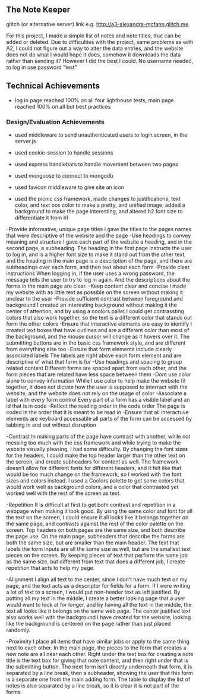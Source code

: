 ## The Note Keeper

glitch (or alternative server) link e.g. http://a3-alexandra-mcfann.glitch.me

For this project, I made a simple list of notes and note titles,
that can be added or deleted. Due to difficulties with the project, same problems
as with A2, I could not figure out a way to alter the data entries, and the website
does not do what I would hope it does, somehow it downloads the data rather
than sending it? However I did the best I could.
No username needed, to log in use password "test"

## Technical Achievements
- log in page reached 100% on all four lighthouse tests, main page
  reached 100% on all but best practices

### Design/Evaluation Achievements
- used middleware to send unauthenticated users to login screen, in the server.js
- used cookie-session to handle sessions
- used express handlebars to handle movement between two pages
- used mongoose to connect to mongodb
- used favicon middleware to give site an icon

- used the picnic css framework, made changes to justifications,
text color, and text box color to make a pretty, and unified image,
added a background to make the page interesting, and altered h2
font size to differentiate it from h1


-Provide informative, unique page titles
  I gave the titles to the pages names that were descriptive
  of the website and the page
-Use headings to convey meaning and structure
  I gave each part of the website a heading, and in the second page, a subheading.
  The heading in the first page instructs the user to log in, and is a higher font size
  to make it stand out from the other text, and the heading in the main page is a description
  of the page, and there are subheadings over each form, and then text about each form
-Provide clear instructions
  When logging in, if the user uses a wrong password, the message
  tells the user to try to log in again. And the descriptions about the forms in
  the main page are clear.
-Keep content clear and concise
  I made my website with as little text as possible on the screen without making it unclear
  to the user
-Provide sufficient contrast between foreground and background
  I created an interesting background without making it the center of attention, and by using
  a coolors pallet I could get contrassting colors that also work together, so the text is a
  different color that stands out form the other colors
-Ensure that interactive elements are easy to identify
  I created text boxes that have outlines and are a different color than most of the background,
  and the mouse cursor will change as it hovers over it. The submitting buttons are in the 
  basic css framework style, and are different from everything else too
-Ensure that form elements include clearly associated labels
  The labels are right above each form element and are descriptive of what that form is for
-Use headings and spacing to group related content
  Different forms are spaced apart from each other, and the form pieces that are
  related have less space between them 
-Dont use color alone to convey information
  While I use color to help make the website fit together, it does not dictate
  how the user is supposed to interract with the website, and the website does
  not rely on the usage of color
-Associate a label with every form control
  Every part of a form has a visible label and an id that is in code
-Reflect the reading order in the code order
  The page is coded in the order that it is meant to be read in
-Ensure that all interactuve elements are keyboard accessable
  all parts of the form can be accessed by tabbing in and out without disruption
  
-Contrast
  In making parts of the page have contrast with another, while not messing too much 
  with the css framework and while trying to make the website visually pleasing, I had 
  some difficulty. By changing the font sizes for the headers, I could make the top 
  header larger than the other text on the screen, and create subheaders for content 
  as well. The framework doesn’t allow for different fonts for different headers, and 
  it felt like that would be too much change on the framework, so I worked with the 
  font sizes and colors instead. I used a Coolors palette to get some colors that would 
  work well as background colors, and a color that contrasted yet worked well with the 
  rest of the screen as text.

-Repetition
  It is difficult at first to get both contrast and repetition in a webpage when making 
  it look good. By using the same color and font for all the text on the screen, I could 
  ensure it all looks like it belongs together on the same page, and contrasts against 
  the rest of the color palette on the screen. Top headers on both pages are the same 
  size, and both describe the page use. On the main page, subheaders that describe the 
  forms are both the same size, but are smaller than the main header. The text that labels 
  the form inputs are all the same size as well, but are the smallest text pieces on the 
  screen. By keeping pieces of text that perform the same job as the same size, but different 
  from text that does a different job, I create repetition that acts to help my page.

-Alignment
  I align all text to the center, since I don’t have much text on my page, and the text 
  acts as a descriptor for fields for a form. If I were writing a lot of text to a screen, 
  I would put non-header text as left justified. By putting all my text in the middle, I 
  create a better looking page that a user would want to look at for longer, and by having 
  all the text in the middle, the text all looks like it belongs on the same web page. The 
  center justified text also works well with the background I have created for the website, 
  looking like the background is centered on the page rather than just placed randomly.

-Proximity
  I place all items that have similar jobs or apply to the same thing next to each other. In 
  the main page, the pieces to the form that creates a new note are all near each other. Right 
  under the text box for creating a note title is the text box for giving that note content, 
  and then right under that is the submitting button. The next form isn’t directly underneath 
  that form, it is separated by a line break, then a subheader, showing the user that this 
  form is a separate one from the main adding form. The table to display the list of notes is 
  also separated by a line break, so it is clear it is not part of the forms.
